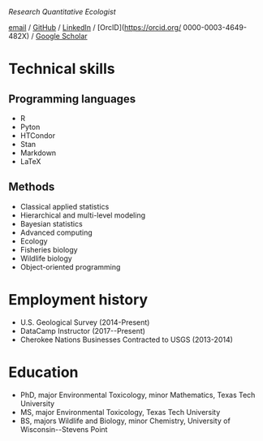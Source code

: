 _Research Quantitative Ecologist_

[email](mailto:reaerickson@gmail.com) /
[GitHub](https://github.com/raerickson) /
[LinkedIn](https://www.linkedin.com/in/raerickson/) /
[OrcID](https://orcid.org/
0000-0003-4649-482X) /
[Google Scholar](https://scholar.google.com/citations?user=WOMgfVcAAAAJ&hl=en)

# Technical skills

## Programming languages

* R
* Pyton
* HTCondor
* Stan
* Markdown
* LaTeX

## Methods 

* Classical applied statistics
* Hierarchical and multi-level modeling
* Bayesian statistics
* Advanced computing
* Ecology
* Fisheries biology
* Wildlife biology
* Object-oriented programming

# Employment history

* U.S. Geological Survey (2014-Present)
* DataCamp Instructor (2017--Present)
* Cherokee Nations Businesses Contracted to USGS (2013-2014)

# Education

* PhD, major Environmental Toxicology, minor Mathematics, Texas Tech University
* MS, major Environmental Toxicology, Texas Tech University
* BS, majors Wildlife and Biology, minor Chemistry, University of
  Wisconsin--Stevens Point
